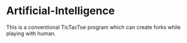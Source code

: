 # Artificial-Intelligence
This is a conventional TicTacToe program which can create forks while playing with human.
